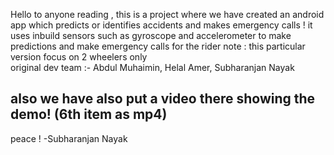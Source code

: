 Hello to anyone reading ,
this is a project where we have created an android app which predicts or identifies accidents and makes emergency calls !
it uses inbuild sensors such as gyroscope and accelerometer to make predictions and make emergency calls for the rider 
note : this particular version focus on 2 wheelers only                                       
original dev team :-
Abdul Muhaimin,
Helal Amer,
Subharanjan Nayak


also we have also put a video there showing the demo! (6th item as mp4)
--------------------
peace !
 -Subharanjan Nayak
